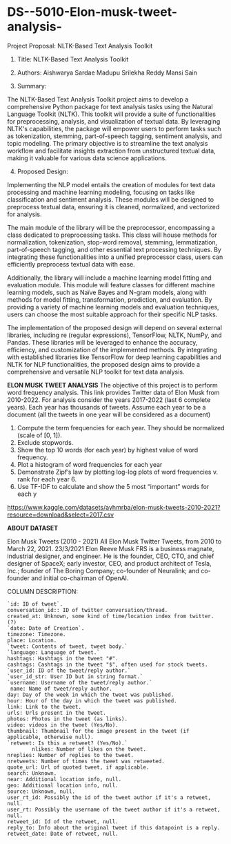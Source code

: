 # DS--5010-Elon-musk-tweet-analysis-
Project Proposal: NLTK-Based Text Analysis Toolkit

1. Title: NLTK-Based Text Analysis Toolkit

2. Authors: Aishwarya Sardae
                     Madupu Srilekha Reddy
                     Mansi Sain

3. Summary:

The NLTK-Based Text Analysis Toolkit project aims to develop a comprehensive Python package for text analysis tasks using the Natural Language Toolkit (NLTK). This toolkit will provide a suite of functionalities for preprocessing, analysis, and visualization of textual data. By leveraging NLTK's capabilities, the package will empower users to perform tasks such as tokenization, stemming, part-of-speech tagging, sentiment analysis, and topic modeling. The primary objective is to streamline the text analysis workflow and facilitate insights extraction from unstructured textual data, making it valuable for various data science applications.

4. Proposed Design:

Implementing the NLP model entails the creation of modules for text data processing and machine learning modeling, focusing on tasks like classification and sentiment analysis. These modules will be designed to preprocess textual data, ensuring it is cleaned, normalized, and vectorized for analysis.

The main module of the library will be the preprocessor, encompassing a class dedicated to preprocessing tasks. This class will house methods for normalization, tokenization, stop-word removal, stemming, lemmatization, part-of-speech tagging, and other essential text processing techniques. By integrating these functionalities into a unified preprocessor class, users can efficiently preprocess textual data with ease.

Additionally, the library will include a machine learning model fitting and evaluation module. This module will feature classes for different machine learning models, such as Naïve Bayes and N-gram models, along with methods for model fitting, transformation, prediction, and evaluation. By providing a variety of machine learning models and evaluation techniques, users can choose the most suitable approach for their specific NLP tasks.

The implementation of the proposed design will depend on several external libraries, including re (regular expressions), TensorFlow, NLTK, NumPy, and Pandas. These libraries will be leveraged to enhance the accuracy, efficiency, and customization of the implemented methods. By integrating with established libraries like TensorFlow for deep learning capabilities and NLTK for NLP functionalities, the proposed design aims to provide a comprehensive and versatile NLP toolkit for text data analysis.



**ELON MUSK TWEET ANALYSIS**
The objective of this project is to perform word frequency analysis. This link provides Twitter data of Elon Musk from 2010-2022. For analysis consider the years 2017-2022 (last 6 complete years). Each year has thousands of tweets. Assume each year to be a document (all the tweets in one year will be considered as a document)

1. Compute the term frequencies for each year. They should be normalized (scale of [0, 1]).
2. Exclude stopwords.
3. Show the top 10 words (for each year) by highest value of word frequency.
4. Plot a histogram of word frequencies for each year
5. Demonstrate Zipf’s law by plotting log-log plots of word frequencies v. rank for each year 6.
6. Use TF-IDF to calculate and show the 5 most “important” words for each y
   
https://www.kaggle.com/datasets/ayhmrba/elon-musk-tweets-2010-2021?resource=download&select=2017.csv

**ABOUT DATASET**

Elon Musk Tweets (2010 - 2021) All Elon Musk Twitter Tweets, from 2010 to March 22, 2021. 23/3/2021 Elon Reeve Musk FRS is a business magnate, industrial designer, and engineer.
He is the founder, CEO, CTO, and chief designer of SpaceX; early investor, CEO, and product architect of Tesla, Inc.; founder of The Boring Company; co-founder of Neuralink; and co-founder and initial co-chairman of OpenAI.

COLUMN DESCRIPTION:

    `id: ID of tweet`.
    conversation_id:: ID of twitter conversation/thread.
    created_at: Unknown, some kind of time/location index from twitter. (?)
    `date: Date of Creation`.
    timezone: Timezone.
    place: Location.
    `tweet: Contents of tweet, tweet body.`
    `language: Language of tweet.`
    hashtags: Hashtags in the tweet "#".
    cashtags: Cashtags in the tweet "$", often used for stock tweets.
    `user_id: ID of the tweet/reply author.`
    `user_id_str: User ID but in string format.`
    `username: Username of the tweet/reply author.`
     name: Name of tweet/reply author.
    day: Day of the week in which the tweet was published.
    hour: Hour of the day in which the tweet was published.
    link: Link to the tweet.
    urls: Urls present in the tweet.
    photos: Photos in the tweet (as links).
    video: videos in the tweet (Yes/No).
    thumbnail: Thumbnail for the image present in the tweet (if applicable, otherwise null).
    `retweet: Is this a retweet? (Yes/No).`
            nlikes: Number of likes on the tweet.
    nreplies: Number of replies to the tweet.
    nretweets: Number of times the tweet was retweeted.
    quote_url: Url of quoted tweet, if applicable.
    search: Unknown.
    near: Additional location info, null.
    geo: Additional location info, null.
    source: Unknown, null.
    user_rt_id: Possibly the id of the tweet author if it's a retweet, null.
    user_rt: Possibly the username of the tweet author if it's a retweet, null.
    retweet_id: Id of the retweet, null.
    reply_to: Info about the original tweet if this datapoint is a reply.
    retweet_date: Date of retweet, null.
    



